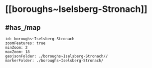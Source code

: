# [[boroughs~Iselsberg-Stronach]] 


## #has_/map  



```leaflet
id: boroughs~Iselsberg-Stronach
zoomFeatures: true 
minZoom: 2 
maxZoom: 18
geojsonFolder: ./boroughs~Iselsberg-Stronach//
markerFolder: ./boroughs~Iselsberg-Stronach/
```
